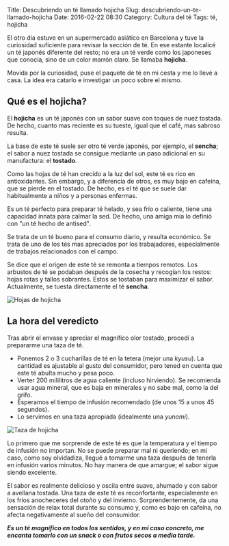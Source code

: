 Title: Descubriendo un té llamado hojicha
Slug: descubriendo-un-te-llamado-hojicha
Date: 2016-02-22 08:30
Category: Cultura del té
Tags: té, hojicha



El otro día estuve en un supermercado asiático en Barcelona y tuve la curiosidad suficiente para revisar la sección de té. En ese estante localicé un té japonés diferente del resto; no era un té verde como los japoneses que conocía, sino de un color marrón claro. Se llamaba **hojicha**.

Movida por la curiosidad, puse el paquete de té en mi cesta y me lo llevé a casa. La idea era catarlo e investigar un poco sobre el mismo.

## Qué es el hojicha?

El **hojicha** es un té japonés con un sabor suave con toques de nuez tostada. De hecho, cuanto mas reciente es su tueste, igual que el café, mas sabroso resulta.

La base de este té suele ser otro té verde japonés, por ejemplo, el **sencha**; el sabor a nuez tostada se consigue mediante un paso adicional en su manufactura: el **tostado**.

Como las hojas de té han crecido a la luz del sol, este té es rico en antioxidantes. Sin embargo, y a diferencia de otros, es muy bajo en cafeína, que se pierde en el tostado. De hecho, es el té que se suele dar habitualmente a niños y a personas enfermas.

Es un té perfecto para preparar té helado, y sea frío o caliente, tiene una capacidad innata para calmar la sed. De hecho, una amiga mía lo definió con "un té hecho de antised".

Se trata de un té bueno para el consumo diario, y resulta económico. Se trata de uno de los tés mas apreciados por los trabajadores, especialmente de trabajos relacionados con el campo.

Se dice que el origen de este té se remonta a tiempos remotos. Los arbustos de té se podaban después de la cosecha y recogían los restos: hojas rotas y tallos sobrantes. Estos se tostaban para maximizar el sabor. Actualmente, se tuesta directamente el té **sencha**.

![Hojas de hojicha]({filename}/images/hojas-de-hojicha.jpg)

## La hora del veredicto

Tras abrir el envase y apreciar el magnífico olor tostado, procedí a prepararme una taza de té.



* Ponemos 2 o 3 cucharillas de té en la tetera (mejor una *kyusu*). La cantidad es ajustable al gusto del consumidor, pero tened en cuenta que este té abulta mucho y pesa poco.
* Verter 200 mililitros de agua caliente (incluso hirviendo). Se recomienda usar agua mineral, que es baja en minerales y no sabe mal, como la del grifo.
* Esperamos el tiempo de infusión recomendado (de unos 15 a unos 45 segundos).
* Lo servimos en una taza apropiada (idealmente una *yunomi*).

![Taza de hojicha]({filename}/images/taza-de-hojicha.jpg)

Lo primero que me sorprende de este té es que la temperatura y el tiempo de infusión no importan. No se puede preparar mal ni queriendo; en mi caso, como soy olvidadiza, llegué a tomarme una taza después de tenerla en infusión varios minutos. No hay manera de que amargue; el sabor sigue siendo excelente.

El sabor es realmente delicioso y oscila entre suave, ahumado y con sabor a avellana tostada. Una taza de este té es reconfortante, especialmente en los fríos anocheceres del otoño y del invierno. Sorprendentemente, da una sensación de relax total durante su consumo y, como es bajo en cafeína, no afecta negativamente al sueño del consumidor.

***Es un té magnífico en todos los sentidos, y en mi caso concreto, me encanta tomarlo con un snack o con frutos secos a media tarde.***

